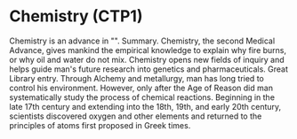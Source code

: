 # Chemistry (CTP1)

Chemistry is an advance in "".
Summary.
Chemistry, the second Medical Advance, gives mankind the empirical knowledge to explain why fire burns, or why oil and water do not mix. Chemistry opens new fields of inquiry and helps guide man's future research into genetics and pharmaceuticals.
Great Library entry.
Through Alchemy and metallurgy, man has long tried to control his environment. However, only after the Age of Reason did man systematically study the process of chemical reactions. Beginning in the late 17th century and extending into the 18th, 19th, and early 20th century, scientists discovered oxygen and other elements and returned to the principles of atoms first proposed in Greek times.
